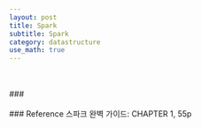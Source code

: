 ```yaml
---
layout: post
title: Spark
subtitle: Spark
category: datastructure
use_math: true
---
```


<br>
<br>
###


<br>
<br>
### Reference
스파크 완벽 가이드: CHAPTER 1, 55p

<br>
<br>
